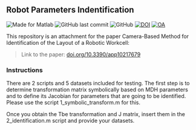 ## Robot Parameters Indentification

![Made for Matlab](https://img.shields.io/badge/made%20for-Matlab-green)
![GitHub last commit](https://img.shields.io/github/last-commit/robot-vsb-cz/parameters-identification)
![GitHub](https://img.shields.io/github/license/robot-vsb-cz/parameters-identification)
[![DOI](https://img.shields.io/badge/doi-10.3390%2Fapp10217679-green)](https://doi.org/10.3390/app10217679)
[![OA](https://img.shields.io/badge/Open%20Access-via%20MDPI-orange?style=social&logo=open-access)](https://doi.org/10.3390/app10217679)

This repository is an attachment for the paper Camera-Based Method for Identification of the Layout of a Robotic Workcell:
> Link to the paper: [doi.org/10.3390/app10217679](https://doi.org/10.3390/app10217679)

### Instructions
There are 2 scripts and 5 datasets included for testing. The first step is to determine transformation matrix symbolically based on MDH parameters and to define its Jacobian for parameters that are going to be identified. Please use the script 1_symbolic_transform.m for this. 

Once you obtain the Tbe transformation and J matrix, insert them in the 2_identification.m script and provide your datasets.
